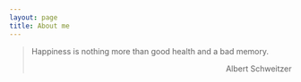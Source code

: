 ```yaml
---
layout: page
title: About me
---
```

> Happiness is nothing more than good health and a bad memory.
> <div style="text-align: right"> Albert Schweitzer </div>
